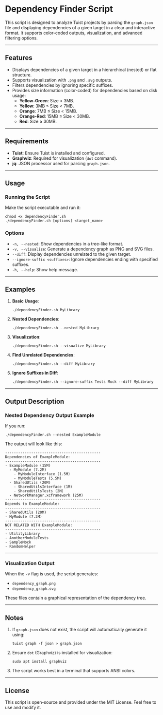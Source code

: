 # Dependency Finder Script

This script is designed to analyze Tuist projects by parsing the `graph.json` file and displaying dependencies of a given target in a clear and interactive format. It supports color-coded outputs, visualization, and advanced filtering options.

---

## Features

- Displays dependencies of a given target in a hierarchical (nested) or flat structure.
- Supports visualization with `.png` and `.svg` outputs.
- Filters dependencies by ignoring specific suffixes.
- Provides size information (color-coded) for dependencies based on disk usage:
  - **Yellow-Green**: Size < 3MB.
  - **Yellow**: 3MB ≤ Size < 7MB.
  - **Orange**: 7MB ≤ Size < 15MB.
  - **Orange-Red**: 15MB ≤ Size < 30MB.
  - **Red**: Size ≥ 30MB.

---

## Requirements

- **Tuist**: Ensure Tuist is installed and configured.
- **Graphviz**: Required for visualization (`dot` command).
- **jq**: JSON processor used for parsing `graph.json`.

---

## Usage

### Running the Script
Make the script executable and run it:
```
chmod +x dependencyFinder.sh
./dependencyFinder.sh [options] <target_name>
```

### Options
- `-n, --nested`: Show dependencies in a tree-like format.
- `-v, --visualize`: Generate a dependency graph as PNG and SVG files.
- `--diff`: Display dependencies unrelated to the given target.
- `--ignore-suffix <suffixes>`: Ignore dependencies ending with specified suffixes.
- `-h, --help`: Show help message.

---

## Examples

1. **Basic Usage**:
   ```
   ./dependencyFinder.sh MyLibrary
   ```

2. **Nested Dependencies**:
   ```
   ./dependencyFinder.sh --nested MyLibrary
   ```

3. **Visualization**:
   ```
   ./dependencyFinder.sh --visualize MyLibrary
   ```

4. **Find Unrelated Dependencies**:
   ```
   ./dependencyFinder.sh --diff MyLibrary
   ```

5. **Ignore Suffixes in Diff**:
   ```
   ./dependencyFinder.sh --ignore-suffix Tests Mock --diff MyLibrary
   ```

---

## Output Description

### Nested Dependency Output Example

If you run:
```
./dependencyFinder.sh --nested ExampleModule
```

The output will look like this:

```
--------------------------------------------
Dependencies of ExampleModule:
--------------------------------------------
- ExampleModule (15M)
  - MyModule (7.2M)
    - MyModuleInterface (1.5M)
    - MyModuleTests (5.5M)
  - SharedUtils (20M)
    - SharedUtilsInterface (1M)
    - SharedUtilsTests (2M)
  - NetworkManager.xcframework (25M)
--------------------------------------------
Depends to ExampleModule:
--------------------------------------------
- SharedUtils (20M)
- MyModule (7.2M)
--------------------------------------------
NOT RELATED WITH ExampleModule:
--------------------------------------------
- UtilityLibrary
- AnotherModuleTests
- SampleMock
- RandomHelper
```

---

### Visualization Output
When the `-v` flag is used, the script generates:
- `dependency_graph.png`
- `dependency_graph.svg`

These files contain a graphical representation of the dependency tree.

---

## Notes

1. If `graph.json` does not exist, the script will automatically generate it using:
   ```
   tuist graph -f json > graph.json
   ```

2. Ensure `dot` (Graphviz) is installed for visualization:
   ```
   sudo apt install graphviz
   ```

3. The script works best in a terminal that supports ANSI colors.

---

## License

This script is open-source and provided under the MIT License. Feel free to use and modify it.
